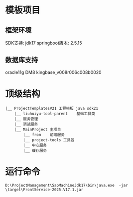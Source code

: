# 模板项目
## 框架环境
SDK支持: jdk17
springboot版本: 2.5.15
## 数据库支持
oracle11g
DM8
kingbase_v008r006c008b0020
# 顶级结构
```text
|__ ProjectTemplatesV21 工程模板 java sdk21
    |__ liuhuiyu-tool-parent    基础工具类
    |__ 服务管理
    |__ 调试服务
    |__ MainProject 主项目
        |__ from    前端服务
        |__ project-tools 工具包
        |__ 中心服务
        |__ 缓存服务
```
# 运行命令
```shell
D:\ProjectManagement\SapMachineJdk17\bin\java.exe  -jar \target\FrontService-2025.V17.1.jar
```

